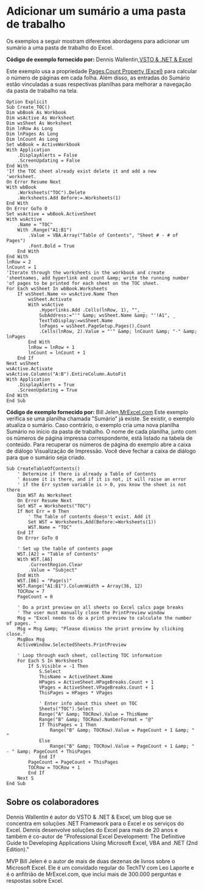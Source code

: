 
# Adicionar um sumário a uma pasta de trabalho

Os exemplos a seguir mostram diferentes abordagens para adicionar um sumário a uma pasta de trabalho do Excel.


 **Código de exemplo fornecido por:** Dennis Wallentin,[VSTO &amp; .NET &amp; Excel](http://xldennis.wordpress.com/)

Este exemplo usa a propriedade [Pages.Count Property (Excel)](8057db6b-1f13-3950-5508-0bbcec892359.md) para calcular o número de páginas em cada folha. Além disso, as entradas do Sumário estão vinculadas a suas respectivas planilhas para melhorar a navegação da pasta de trabalho na tela.




```
Option Explicit 
Sub Create_TOC() 
Dim wbBook As Workbook 
Dim wsActive As Worksheet 
Dim wsSheet As Worksheet 
Dim lnRow As Long 
Dim lnPages As Long 
Dim lnCount As Long 
Set wbBook = ActiveWorkbook 
With Application 
    .DisplayAlerts = False 
    .ScreenUpdating = False 
End With 
'If the TOC sheet already exist delete it and add a new 
'worksheet. 
On Error Resume Next 
With wbBook 
    .Worksheets("TOC").Delete 
    .Worksheets.Add Before:=.Worksheets(1) 
End With 
On Error GoTo 0 
Set wsActive = wbBook.ActiveSheet 
With wsActive 
    .Name = "TOC" 
    With .Range("A1:B1") 
        .Value = VBA.Array("Table of Contents", "Sheet # - # of Pages") 
        .Font.Bold = True 
    End With 
End With 
lnRow = 2 
lnCount = 1 
'Iterate through the worksheets in the workbook and create 
'sheetnames, add hyperlink and count &amp; write the running number 
'of pages to be printed for each sheet on the TOC sheet. 
For Each wsSheet In wbBook.Worksheets 
    If wsSheet.Name <> wsActive.Name Then 
        wsSheet.Activate 
        With wsActive 
            .Hyperlinks.Add .Cells(lnRow, 1), "", _ 
            SubAddress:="'" &amp; wsSheet.Name &amp; "'!A1", _ 
            TextToDisplay:=wsSheet.Name 
            lnPages = wsSheet.PageSetup.Pages().Count 
            .Cells(lnRow, 2).Value = "'" &amp; lnCount &amp; "-" &amp; lnPages 
        End With 
        lnRow = lnRow + 1 
        lnCount = lnCount + 1 
    End If 
Next wsSheet 
wsActive.Activate 
wsActive.Columns("A:B").EntireColumn.AutoFit 
With Application 
    .DisplayAlerts = True 
    .ScreenUpdating = True 
End With 
End Sub

```

 **Código de exemplo fornecido por:** Bill Jelen,[MrExcel.com](http://www.mrexcel.com/)
Este exemplo verifica se uma planilha chamada "Sumário" já existe. Se existir, o exemplo atualiza o sumário. Caso contrário, o exemplo cria uma nova planilha Sumário no início da pasta de trabalho. O nome de cada planilha, junto com os números de página impressa correspondente, está listado na tabela de conteúdo. Para recuperar os números de página do exemplo abre a caixa de diálogo Visualização de Impressão. Você deve fechar a caixa de diálogo para que o sumário seja criado.



```
Sub CreateTableOfContents() 
    ' Determine if there is already a Table of Contents 
    ' Assume it is there, and if it is not, it will raise an error 
    ' if the Err system variable is > 0, you know the sheet is not there 
    Dim WST As Worksheet 
    On Error Resume Next 
    Set WST = Worksheets("TOC") 
    If Not Err = 0 Then 
        ' The Table of contents doesn't exist. Add it 
        Set WST = Worksheets.Add(Before:=Worksheets(1)) 
        WST.Name = "TOC" 
    End If 
    On Error GoTo 0 
     
    ' Set up the table of contents page 
    WST.[A2] = "Table of Contents" 
    With WST.[A6] 
        .CurrentRegion.Clear 
        .Value = "Subject" 
    End With 
    WST.[B6] = "Page(s)" 
    WST.Range("A1:B1").ColumnWidth = Array(36, 12) 
    TOCRow = 7 
    PageCount = 0 
 
    ' Do a print preview on all sheets so Excel calcs page breaks 
    ' The user must manually close the PrintPreview window 
    Msg = "Excel needs to do a print preview to calculate the number of pages. " 
    Msg = Msg &amp; "Please dismiss the print preview by clicking close." 
    MsgBox Msg 
    ActiveWindow.SelectedSheets.PrintPreview 
 
    ' Loop through each sheet, collecting TOC information 
    For Each S In Worksheets 
        If S.Visible = -1 Then 
            S.Select 
            ThisName = ActiveSheet.Name 
            HPages = ActiveSheet.HPageBreaks.Count + 1 
            VPages = ActiveSheet.VPageBreaks.Count + 1 
            ThisPages = HPages * VPages 
 
            ' Enter info about this sheet on TOC 
            Sheets("TOC").Select 
            Range("A" &amp; TOCRow).Value = ThisName 
            Range("B" &amp; TOCRow).NumberFormat = "@" 
            If ThisPages = 1 Then 
                Range("B" &amp; TOCRow).Value = PageCount + 1 &amp; " " 
            Else 
                Range("B" &amp; TOCRow).Value = PageCount + 1 &amp; " - " &amp; PageCount + ThisPages 
            End If 
        PageCount = PageCount + ThisPages 
        TOCRow = TOCRow + 1 
        End If 
    Next S 
End Sub 

```


## Sobre os colaboradores
<a name="AboutContributor"> </a>

Dennis Wallentin é autor do VSTO &amp; .NET &amp; Excel, um blog que se concentra em soluções .NET Framework para o Excel e os serviços do Excel. Dennis desenvolve soluções do Excel para mais de 20 anos e também é co-autor de "Professional Excel Development: The Definitive Guide to Developing Applications Using Microsoft Excel, VBA and .NET (2nd Edition)."

MVP Bill Jelen é o autor de mais de duas dezenas de livros sobre o Microsoft Excel. Ele é um convidado regular do TechTV com Leo Laporte e é o anfitrião de MrExcel.com, que inclui mais de 300.000 perguntas e respostas sobre Excel.


